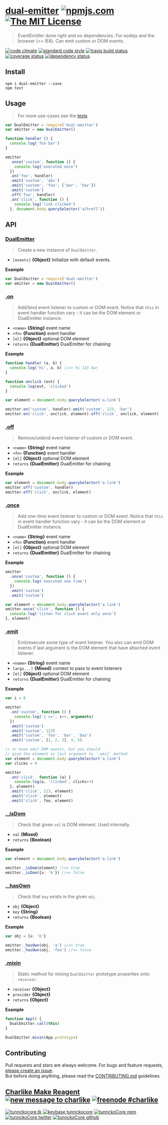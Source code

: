 # [dual-emitter][author-www-url] [![npmjs.com][npmjs-img]][npmjs-url] [![The MIT License][license-img]][license-url] 

> EventEmitter done right and no dependencies. For nodejs and the browser (>= IE8). Can emit custom or DOM events.

[![code climate][codeclimate-img]][codeclimate-url] [![standard code style][standard-img]][standard-url] [![travis build status][travis-img]][travis-url] [![coverage status][coveralls-img]][coveralls-url] [![dependency status][david-img]][david-url]


## Install
```
npm i dual-emitter --save
npm test
```


## Usage
> For more use-cases see the [tests](./test.js)

```js
var DualEmitter = require('dual-emitter')
var emitter = new DualEmitter()

function handler () {
  console.log('foo bar')
}

emitter
  .once('custom', function () {
    console.log('executed once')
  })
  .on('foo', handler)
  .emit('custom', 'abc')
  .emit('custom', 'foo', ['bar', 'baz'])
  .emit('custom')
  .off('foo', handler)
  .on('click', function () {
    console.log('link clicked')
  }, document.body.querySelector('a[href]'))
```

## API
### [DualEmitter](./index.js#L30)
> Create a new instance of `DualEmitter`.

- `[events]` **{Object}** Initialize with default events.    

**Example**

```js
var DualEmitter = require('dual-emitter')
var emitter = new DualEmitter()
```

### [.on](./index.js#L64)
> Add/bind event listener to custom or DOM event. Notice that `this` in event handler function vary - it can be the DOM element or DualEmitter instance.

- `<name>` **{String}** event name    
- `<fn>` **{Function}** event handler    
- `[el]` **{Object}** optional DOM element    
- `returns` **{DualEmitter}** DualEmitter for chaining  

**Example**

```js
function handler (a, b) {
  console.log('hi', a, b) //=> hi 123 bar
}

function onclick (evt) {
  console.log(evt, 'clicked')
}

var element = document.body.querySelector('a.link')

emitter.on('custom', handler).emit('custom', 123, 'bar')
emitter.on('click', onclick, element).off('click', onclick, element)
```

### [.off](./index.js#L103)
> Remove/unbind event listener of custom or DOM event.

- `<name>` **{String}** event name    
- `<fn>` **{Function}** event handler    
- `[el]` **{Object}** optional DOM element    
- `returns` **{DualEmitter}** DualEmitter for chaining  

**Example**

```js
var element = document.body.querySelector('a.link')
emitter.off('custom', handler)
emitter.off('click', onclick, element)
```

### [.once](./index.js#L147)
> Add one-time event listener to custom or DOM event. Notice that `this` in event handler function vary - it can be the DOM element or DualEmitter instance.

- `<name>` **{String}** event name    
- `<fn>` **{Function}** event handler    
- `[el]` **{Object}** optional DOM element    
- `returns` **{DualEmitter}** DualEmitter for chaining  

**Example**

```js
emitter
  .once('custom', function () {
    console.log('executed one time')
  })
  .emit('custom')
  .emit('custom')

var element = document.body.querySelector('a.link')
emitter.once('click', function () {
  console.log('listen for click event only once')
}, element)
```

### [.emit](./index.js#L196)
> Emit/execute some type of event listener. You also can emit DOM events if last argument is the DOM element that have attached event listener.

- `<name>` **{String}** event name    
- `[args...]` **{Mixed}** context to pass to event listeners    
- `[el]` **{Object}** optional DOM element    
- `returns` **{DualEmitter}** DualEmitter for chaining  

**Example**

```js
var i = 0

emitter
  .on('custom', function () {
    console.log('i ==', i++, arguments)
  })
  .emit('custom')
  .emit('custom', 123)
  .emit('custom', 'foo', 'bar', 'baz')
  .emit('custom', [1, 2, 3], 4, 5)

// or even emit DOM events, but you should
// give the element as last argument to `.emit` method
var element = document.body.querySelector('a.link')
var clicks = 0

emitter
  .on('click', function (a) {
    console.log(a, 'clicked', clicks++)
  }, element)
  .emit('click', 123, element)
  .emit('click', element)
  .emit('click', foo, element)
```

### [._isDom](./index.js#L231)
> Check that given `val` is DOM element. Used internally.

- `val` **{Mixed}**    
- `returns` **{Boolean}**  

**Example**

```js
var element = document.body.querySelector('a.link')

emitter._isDom(element) //=> true
emitter._isDom({a: 'b'}) //=> false
```

### [._hasOwn](./index.js#L255)
> Check that `key` exists in the given `obj`.

- `obj` **{Object}**    
- `key` **{String}**    
- `returns` **{Boolean}**  

**Example**

```js
var obj = {a: 'b'}

emitter._hasOwn(obj, 'a') //=> true
emitter._hasOwn(obj, 'foo') //=> false
```

### [.mixin](./index.js#L278)
> Static method for mixing `DualEmitter` prototype properties onto `receiver`.

- `receiver` **{Object}**    
- `provider` **{Object}**    
- `returns` **{Object}**  

**Example**

```js
function App() {
  DualEmitter.call(this)
}

DualEmitter.mixin(App.prototype)
```


## Contributing
Pull requests and stars are always welcome. For bugs and feature requests, [please create an issue](https://github.com/tunnckoCore/dual-emitter/issues/new).  
But before doing anything, please read the [CONTRIBUTING.md](./CONTRIBUTING.md) guidelines.


## [Charlike Make Reagent](http://j.mp/1stW47C) [![new message to charlike][new-message-img]][new-message-url] [![freenode #charlike][freenode-img]][freenode-url]

[![tunnckocore.tk][author-www-img]][author-www-url] [![keybase tunnckocore][keybase-img]][keybase-url] [![tunnckoCore npm][author-npm-img]][author-npm-url] [![tunnckoCore twitter][author-twitter-img]][author-twitter-url] [![tunnckoCore github][author-github-img]][author-github-url]


[npmjs-url]: https://www.npmjs.com/package/dual-emitter
[npmjs-img]: https://img.shields.io/npm/v/dual-emitter.svg?label=dual-emitter

[license-url]: https://github.com/tunnckoCore/dual-emitter/blob/master/LICENSE.md
[license-img]: https://img.shields.io/badge/license-MIT-blue.svg


[codeclimate-url]: https://codeclimate.com/github/tunnckoCore/dual-emitter
[codeclimate-img]: https://img.shields.io/codeclimate/github/tunnckoCore/dual-emitter.svg

[travis-url]: https://travis-ci.org/tunnckoCore/dual-emitter
[travis-img]: https://img.shields.io/travis/tunnckoCore/dual-emitter.svg

[coveralls-url]: https://coveralls.io/r/tunnckoCore/dual-emitter
[coveralls-img]: https://img.shields.io/coveralls/tunnckoCore/dual-emitter.svg

[david-url]: https://david-dm.org/tunnckoCore/dual-emitter
[david-img]: https://img.shields.io/david/tunnckoCore/dual-emitter.svg

[standard-url]: https://github.com/feross/standard
[standard-img]: https://img.shields.io/badge/code%20style-standard-brightgreen.svg


[author-www-url]: http://www.tunnckocore.tk
[author-www-img]: https://img.shields.io/badge/www-tunnckocore.tk-fe7d37.svg

[keybase-url]: https://keybase.io/tunnckocore
[keybase-img]: https://img.shields.io/badge/keybase-tunnckocore-8a7967.svg

[author-npm-url]: https://www.npmjs.com/~tunnckocore
[author-npm-img]: https://img.shields.io/badge/npm-~tunnckocore-cb3837.svg

[author-twitter-url]: https://twitter.com/tunnckoCore
[author-twitter-img]: https://img.shields.io/badge/twitter-@tunnckoCore-55acee.svg

[author-github-url]: https://github.com/tunnckoCore
[author-github-img]: https://img.shields.io/badge/github-@tunnckoCore-4183c4.svg

[freenode-url]: http://webchat.freenode.net/?channels=charlike
[freenode-img]: https://img.shields.io/badge/freenode-%23charlike-5654a4.svg

[new-message-url]: https://github.com/tunnckoCore/messages
[new-message-img]: https://img.shields.io/badge/send%20me-message-green.svg
